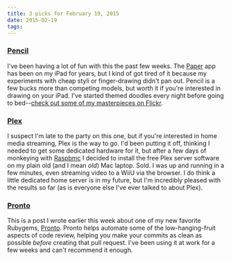 ```yaml
---
title: 3 picks for February 19, 2015
date: 2015-02-19
tags:
---
```


### [Pencil](http://www.amazon.com/gp/product/B00JP12300/ref=as_li_tl?ie=UTF8&camp=1789&creative=390957&creativeASIN=B00JP12300&linkCode=as2&tag=everrail-20&linkId=3YYRIQZKF6KTW7RJ)

I've been having a lot of fun with this the past few weeks. The
[Paper](https://www.fiftythree.com/paper) app has been on my iPad for
years, but I kind of got tired of it because my experiments with cheap
styli or finger-drawing didn't pan out. Pencil is a few bucks more than
competing models, but worth it if you're interested in drawing on your
iPad. I've started themed doodles every night before going to bed--[check
out some of my masterpieces on
Flickr](https://www.flickr.com/photos/rockchalk/sets/72157648578963644/).

### [Plex](http://plex.tv)

I suspect I'm late to the party on this one, but if you're interested in
home media streaming, Plex is the way to go. I'd been putting it off,
thinking I needed to get some dedicated hardware for it, but after a few
days of monkeying with [Raspbmc](http://www.raspbmc.com) I decided to
install the free Plex server software on my plain old (and I mean *old*)
Mac laptop. Sold. I was up and running in a few minutes, even streaming
video to a WiiU via the browser.  I do think a little dedicated home
server is in my future, but I'm incredibly pleased with the results so far
(as is everyone else I've ever talked to about Plex).

### [Pronto](http://everydayrails.com/2015/02/17/pronto-ruby-code-review.html)

This is a post I wrote earlier this week about one of my new favorite
Rubygems, [Pronto](https://github.com/mmozuras/pronto). Pronto helps
automate some of the low-hanging-fruit aspects of code review, helping you
make your commits as clean as possible *before* creating that pull request.
I've been using it at work for a few weeks and can't recommend it enough.
